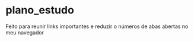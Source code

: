 # plano_estudo
Feito para reunir links importantes e reduzir o números de abas abertas no meu navegador
